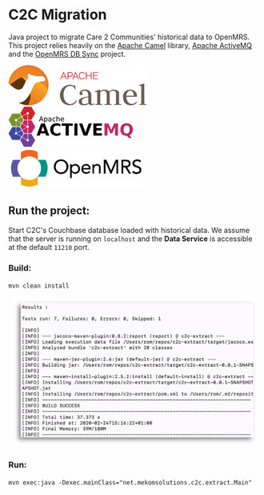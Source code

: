 # C2C Migration

Java project to migrate Care 2 Communities' historical data to OpenMRS. This project relies heavily on the [Apache Camel](https://camel.apache.org/) library, [Apache ActiveMQ](https://activemq.apache.org/) and the [OpenMRS DB Sync](https://github.com/openmrs/openmrs-dbsync) project.

<p align="left">
<img src="./readme/camel-long.png" alt="Apcahe Camel" height="80">
&nbsp;&nbsp;&nbsp
<img src="./readme/active-mq-long.png" alt="Apache ActiveMQ" height="80">
&nbsp;&nbsp;
<img src="./readme/openmrs-long.png" alt="OpenMRS Logo" height="80">
</p>

## Run the project:

Start C2C's Couchbase database loaded with historical data.
We assume that the server is running on `localhost` and the **Data Service** is accessible at the default `11210` port.

### Build:
`mvn clean install`
<p align="center">
<img src="./readme/build-successful.png" alt="Build Successful" height="300">
</p>

### Run:
`mvn exec:java -Dexec.mainClass="net.mekomsolutions.c2c.extract.Main"`

